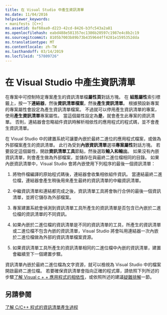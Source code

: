 ```yaml
---
title: 在 Visual Studio 中產生資訊清單
ms.date: 11/04/2016
helpviewer_keywords:
- manifests [C++]
ms.assetid: 0af60aa9-d223-42cd-8426-b3fc543a2a81
ms.openlocfilehash: eabd488e581357ec1386b20597c1987e4c8b2c19
ms.sourcegitcommit: 8105b7003b89b73b4359644ff4281e1595352dda
ms.translationtype: MT
ms.contentlocale: zh-TW
ms.lasthandoff: 03/14/2019
ms.locfileid: "57809726"
---
```

# <a name="manifest-generation-in-visual-studio"></a>在 Visual Studio 中產生資訊清單

在專案中可控制特定專案產生的資訊清單檔**屬性頁**對話方塊。 在 **組態屬性**索引標籤上，按一下**連結器**，然後**資訊清單檔案**，然後**產生資訊清單**。 根據預設新專案的專案屬性會設定為產生資訊清單檔案。 不過就可以停用產生資訊清單的專案，使用**產生資訊清單**專案屬性。 當這個屬性設定為**是**，就會產生此專案的資訊清單。 否則，連結器會忽略組件資訊時解析相依性的應用程式的程式碼，並不會產生資訊清單。

在 Visual Studio 中的建置系統可讓要內嵌於最終二進位的應用程式檔案，或做為外部檔案產生的資訊清單。 此行為受到**內嵌資訊清單**選項**專案屬性**對話方塊。 若要設定這個屬性，開啟**資訊清單工具**節點，然後選取**輸入和輸出**。 如果沒有內嵌資訊清單，則會產生做為外部檔案，並儲存在與最終二進位檔相同的目錄。 如果內嵌資訊清單中，Visual Studio 會將內嵌使用下列程序的最後一個資訊清單：

1. 將物件檔編譯的原始程式碼後，連結器會收集相依組件資訊。 當連結最終二進位檔，連結器會產生稍後用來產生最終的資訊清單的中繼資訊清單。

1. 中繼資訊清單和連結都完成之後，資訊清單工具將會執行合併的最後一個資訊清單，並將它儲存為外部檔案。

1. 專案建置系統會偵測到資訊清單工具所產生的資訊清單是否包含已內嵌於二進位檔的資訊清單的不同資訊。

1. 如果內嵌於二進位檔的資訊清單是不同的資訊清單的工具，所產生的資訊清單或二進位檔不包含內嵌的資訊清單，Visual Studio 將會叫用連結器一次內嵌於二進位檔做為外部的資訊清單檔案資源。

1. 如果資訊清單工具所產生的資訊清單相同的二進位檔中內嵌的資訊清單，建置會繼續至下一個建置步驟。

資訊清單內嵌於最終二進位檔為文字資源，就可以檢視為 Visual Studio 中的檔案開啟最終二進位檔。 若要確保資訊清單會指向正確的程式庫，請依照下列所述的步驟[了解 Visual c + + 應用程式的相依性](../ide/understanding-the-dependencies-of-a-visual-cpp-application.md)，或依照所述的建議[疑難排解](troubleshooting-c-cpp-isolated-applications-and-side-by-side-assemblies.md)一節。

## <a name="see-also"></a>另請參閱

[了解 C/C++ 程式的資訊清單產生過程](understanding-manifest-generation-for-c-cpp-programs.md)
